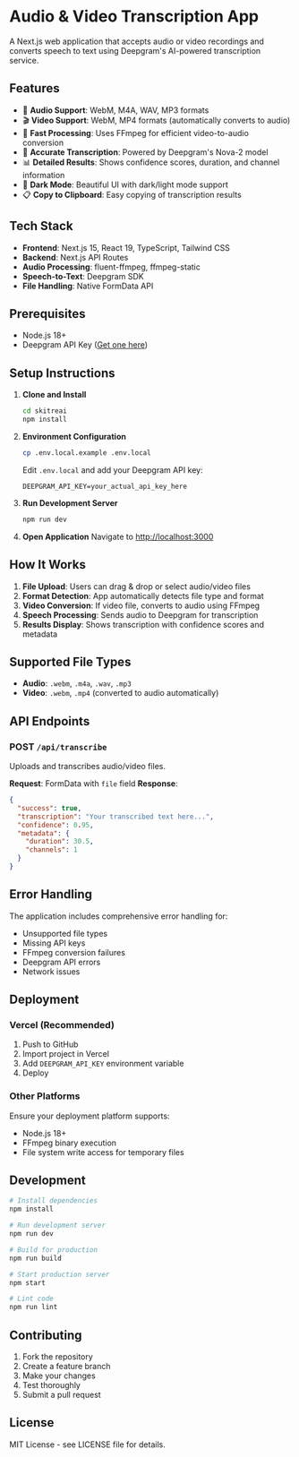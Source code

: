 # Audio & Video Transcription App

A Next.js web application that accepts audio or video recordings and converts speech to text using Deepgram's AI-powered transcription service.

## Features

- 🎵 **Audio Support**: WebM, M4A, WAV, MP3 formats
- 🎬 **Video Support**: WebM, MP4 formats (automatically converts to audio)
- 🚀 **Fast Processing**: Uses FFmpeg for efficient video-to-audio conversion
- 🎯 **Accurate Transcription**: Powered by Deepgram's Nova-2 model
- 📊 **Detailed Results**: Shows confidence scores, duration, and channel information
- 🌙 **Dark Mode**: Beautiful UI with dark/light mode support
- 📋 **Copy to Clipboard**: Easy copying of transcription results

## Tech Stack

- **Frontend**: Next.js 15, React 19, TypeScript, Tailwind CSS
- **Backend**: Next.js API Routes
- **Audio Processing**: fluent-ffmpeg, ffmpeg-static
- **Speech-to-Text**: Deepgram SDK
- **File Handling**: Native FormData API

## Prerequisites

- Node.js 18+ 
- Deepgram API Key ([Get one here](https://console.deepgram.com/))

## Setup Instructions

1. **Clone and Install**
   ```bash
   cd skitreai
   npm install
   ```

2. **Environment Configuration**
   ```bash
   cp .env.local.example .env.local
   ```
   
   Edit `.env.local` and add your Deepgram API key:
   ```
   DEEPGRAM_API_KEY=your_actual_api_key_here
   ```

3. **Run Development Server**
   ```bash
   npm run dev
   ```

4. **Open Application**
   Navigate to [http://localhost:3000](http://localhost:3000)

## How It Works

1. **File Upload**: Users can drag & drop or select audio/video files
2. **Format Detection**: App automatically detects file type and format
3. **Video Conversion**: If video file, converts to audio using FFmpeg
4. **Speech Processing**: Sends audio to Deepgram for transcription
5. **Results Display**: Shows transcription with confidence scores and metadata

## Supported File Types

- **Audio**: `.webm`, `.m4a`, `.wav`, `.mp3`
- **Video**: `.webm`, `.mp4` (converted to audio automatically)

## API Endpoints

### POST `/api/transcribe`

Uploads and transcribes audio/video files.

**Request**: FormData with `file` field
**Response**:
```json
{
  "success": true,
  "transcription": "Your transcribed text here...",
  "confidence": 0.95,
  "metadata": {
    "duration": 30.5,
    "channels": 1
  }
}
```

## Error Handling

The application includes comprehensive error handling for:
- Unsupported file types
- Missing API keys
- FFmpeg conversion failures
- Deepgram API errors
- Network issues

## Deployment

### Vercel (Recommended)

1. Push to GitHub
2. Import project in Vercel
3. Add `DEEPGRAM_API_KEY` environment variable
4. Deploy

### Other Platforms

Ensure your deployment platform supports:
- Node.js 18+
- FFmpeg binary execution
- File system write access for temporary files

## Development

```bash
# Install dependencies
npm install

# Run development server
npm run dev

# Build for production
npm run build

# Start production server
npm start

# Lint code
npm run lint
```

## Contributing

1. Fork the repository
2. Create a feature branch
3. Make your changes
4. Test thoroughly
5. Submit a pull request

## License

MIT License - see LICENSE file for details.
